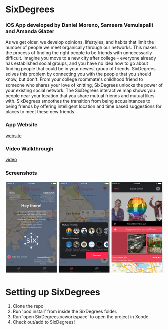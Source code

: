 # SixDegrees
### iOS App developed by Daniel Moreno, Sameera Vemulapalli and Amanda Glazer
As we get older, we develop opinions, lifestyles, and habits that limit the number of people we meet organically through our  networks. This makes the process of finding the right people to be friends with unnecessarily difficult. Imagine you move to a new city after college - everyone already has established social groups, and you have no idea how to go about finding people that could be in your newest group of friends.  SixDegrees solves this problem by connecting you with the people that you should know, but don't. From your college roommate's childhood friend to someone who shares your love of knitting, SixDegrees unlocks the power of your existing social network. The SixDegrees interactive map shows you people near your location that you share mutual friends and mutual likes with. SixDegrees smoothes the transition from being acquaintances to being friends by offering intelligent location and time based suggestions for places to meet these new friends.

### App Website 
[website](http://www.sixdegrees.com.s3-website-us-west-1.amazonaws.com/)

### Video Walkthrough
[video](https://www.youtube.com/watch?v=609RUrQ-ABk)

### Screenshots
![screenshot](/sixdeg.png)

# Setting up SixDegrees
1. Clone the repo
2. Run 'pod install' from inside the SixDegrees folder.
3. Run 'open SixDegrees.xcworkspace' to open the project in Xcode.
4. Check out/add to SixDegrees!


